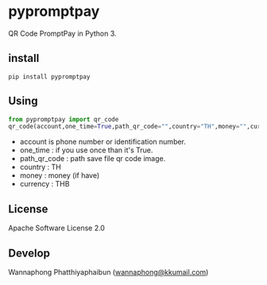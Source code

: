# pypromptpay
QR Code PromptPay in Python 3.



## install

```
pip install pypromptpay
```

## Using

```python
from pypromptpay import qr_code
qr_code(account,one_time=True,path_qr_code="",country="TH",money="",currency="THB")
```

- account is phone number or  identification number.
- one_time : if you use once than it's True.
- path_qr_code : path save file qr code image.
- country : TH
- money : money (if have)
- currency : THB

## License

Apache Software License 2.0



## Develop

Wannaphong Phatthiyaphaibun (wannaphong@kkumail.com)